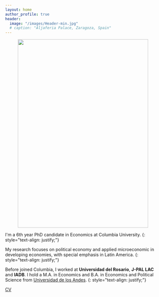 ```yaml
---
layout: home
author_profile: true
header:
  image: "/images/Header-min.jpg"
  # caption: "Aljaferia Palace, Zaragoza, Spain"
---
```


<p align="center">
<img src="{{ site.url}}{{site.baseurl}}/images/TA.jpg" width="421.5" height="612" alt="">
</p>


I'm a 6th year PhD candidate in Economics at Columbia University.
{: style="text-align: justify;"}

My research focuses on political economy and applied microeconomic in developing economies, with special emphasis in Latin America.
{: style="text-align: justify;"}

Before joined Columbia, I worked at **Universidad del Rosario**, **J-PAL LAC** and **IADB**.  I hold a M.A. in Economics  and B.A. in Economics and Political Science from [Universidad de los Andes](https://uniandes.edu.co/).
{: style="text-align: justify;"}

[CV](/images/documents/CV/DRcv.pdf)
